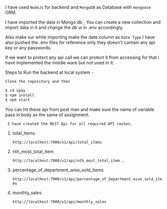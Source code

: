 I have used ```NodeJs``` for backend and ```MongoDB``` as Database with ```mongoose``` ORM.

I have imported the data in Mongo db , You  can create a new collection and import data in it and change the db ui in .env accordingly.

Also make sur while importing make the date column as ```Date Type```
I have also pushed the .env files for reference only they doesn't contain any api key or any passwords.

If we want to protect any api call we can protect it from accessing for that i have implemented the middle ware but not used in it.

 Steps to Run the backend at local system -

 ```js
 Clone the repository and then 

 $ cd vpay
 $ npm install
 $ npm start

 ```
You can hit these api from post man and make sure the name of variable pass in body as the same of assignment.

 ```  I have created the REST Api for all required API routes. ```

1. total_items

     ``` http://localhost:7000/v1/api/total_items ```

 

2. nth_most_total_item
    
    ``` http://localhost:7000/v1/api/nth_most_total_item , ```


3. percentage_of_department_wise_sold_items 

     ``` http://localhost:7000/v1/api/percentage_of_department_wise_sold_items ```

  

4. monthly_sales

     ``` http://localhost:7000/v1/api/monthly_sales ```

    



